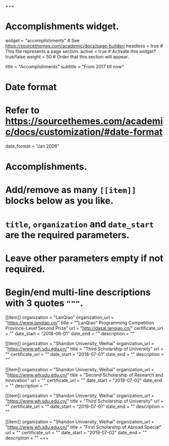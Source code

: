 +++
# Accomplishments widget.
widget = "accomplishments"  # See https://sourcethemes.com/academic/docs/page-builder/
headless = true  # This file represents a page section.
active = true  # Activate this widget? true/false
weight = 50  # Order that this section will appear.

title = "Accomplish&shy;ments"
subtitle = "From 2017 till now"

# Date format
#   Refer to https://sourcethemes.com/academic/docs/customization/#date-format
date_format = "Jan 2006"

# Accomplishments.
#   Add/remove as many `[[item]]` blocks below as you like.
#   `title`, `organization` and `date_start` are the required parameters.
#   Leave other parameters empty if not required.
#   Begin/end multi-line descriptions with 3 quotes `"""`.

[[item]]
  organization = "LanQiao"
  organization_url = "https://www.lanqiao.cn/"
  title = "\"LanQiao\" Programming Competition Province-Level Second Prize"
  url = "http://dasai.lanqiao.cn/"
  certificate_url = ""
  date_start = "2018-06-01"
  date_end = ""
  description = ""

[[item]]
  organization = "Shandon University, Weihai"
  organization_url = "https://www.wh.sdu.edu.cn/"
  title = "Third Scholarship of University"
  url = ""
  certificate_url = ""
  date_start = "2018-07-01"
  date_end = ""
  description = ""

[[item]]
  organization = "Shandon University, Weihai"
  organization_url = "https://www.wh.sdu.edu.cn/"
  title = "Second Scholarship of Research and Innovation"
  url = ""
  certificate_url = ""
  date_start = "2018-07-02"
  date_end = ""
  description = ""

[[item]]
  organization = "Shandon University, Weihai"
  organization_url = "https://www.wh.sdu.edu.cn/"
  title = "Third Scholarship of University"
  url = ""
  certificate_url = ""
  date_start = "2019-07-01"
  date_end = ""
  description = ""

[[item]]
  organization = "Shandon University, Weihai"
  organization_url = "https://www.wh.sdu.edu.cn/"
  title = "First Scholarship of Abroad Special"
  url = ""
  certificate_url = ""
  date_start = "2019-07-02"
  date_end = ""
  description = ""
+++
